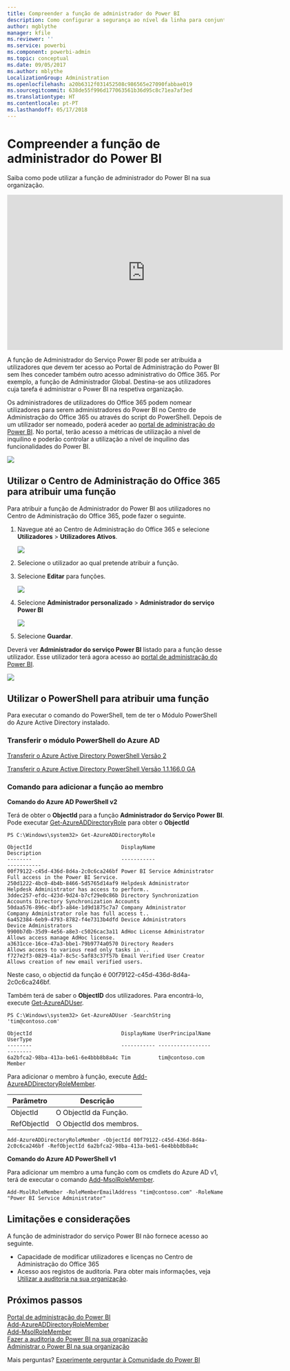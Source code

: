 ```yaml
---
title: Compreender a função de administrador do Power BI
description: Como configurar a segurança ao nível da linha para conjuntos de dados importados, e DirectQuery, no serviço Power BI.
author: mgblythe
manager: kfile
ms.reviewer: ''
ms.service: powerbi
ms.component: powerbi-admin
ms.topic: conceptual
ms.date: 09/05/2017
ms.author: mblythe
LocalizationGroup: Administration
ms.openlocfilehash: a20b6312f031452508c986565e27090fabbae019
ms.sourcegitcommit: 638de55f996d177063561b36d95c8c71ea7af3ed
ms.translationtype: HT
ms.contentlocale: pt-PT
ms.lasthandoff: 05/17/2018
---
```

# <a name="understanding-the-power-bi-admin-role"></a>Compreender a função de administrador do Power BI
Saiba como pode utilizar a função de administrador do Power BI na sua organização.

<iframe width="640" height="360" src="https://www.youtube.com/embed/PQRbdJgEm3k?showinfo=0" frameborder="0" allowfullscreen></iframe>

A função de Administrador do Serviço Power BI pode ser atribuída a utilizadores que devem ter acesso ao Portal de Administração do Power BI sem lhes conceder também outro acesso administrativo do Office 365. Por exemplo, a função de Administrador Global. Destina-se aos utilizadores cuja tarefa é administrar o Power BI na respetiva organização.

Os administradores de utilizadores do Office 365 podem nomear utilizadores para serem administradores do Power BI no Centro de Administração do Office 365 ou através do script do PowerShell. Depois de um utilizador ser nomeado, poderá aceder ao [portal de administração do Power BI](service-admin-portal.md). No portal, terão acesso a métricas de utilização a nível de inquilino e poderão controlar a utilização a nível de inquilino das funcionalidades do Power BI.

![](media/service-admin-role/powerbi-admin-portal.png)

## <a name="using-the-office-365-admin-center-to-assign-a-role"></a>Utilizar o Centro de Administração do Office 365 para atribuir uma função
Para atribuir a função de Administrador do Power BI aos utilizadores no Centro de Administração do Office 365, pode fazer o seguinte.

1. Navegue até ao Centro de Administração do Office 365 e selecione **Utilizadores** > **Utilizadores Ativos**.
   
    ![](media/service-admin-role/powerbi-admin-users.png)
2. Selecione o utilizador ao qual pretende atribuir a função.
3. Selecione **Editar** para funções.
   
    ![](media/service-admin-role/powerbi-admin-edit-roles.png)
4. Selecione **Administrador personalizado** > **Administrador do serviço Power BI**
   
    ![](media/service-admin-role/powerbi-admin-role.png)
5. Selecione **Guardar**.

Deverá ver **Administrador do serviço Power BI** listado para a função desse utilizador. Esse utilizador terá agora acesso ao [portal de administração do Power BI](service-admin-portal.md).

![](media/service-admin-role/powerbi-admin-role-set.png)

## <a name="using-powershell-to-assign-a-role"></a>Utilizar o PowerShell para atribuir uma função
Para executar o comando do PowerShell, tem de ter o Módulo PowerShell do Azure Active Directory instalado.

### <a name="download-azure-ad-powershell-module"></a>Transferir o módulo PowerShell do Azure AD
[Transferir o Azure Active Directory PowerShell Versão 2](https://github.com/Azure/azure-docs-powershell-azuread/blob/master/Azure%20AD%20Cmdlets/AzureAD/index.md)

[Transferir o Azure Active Directory PowerShell Versão 1.1.166.0 GA](http://connect.microsoft.com/site1164/Downloads/DownloadDetails.aspx?DownloadID=59185)

### <a name="command-to-add-role-to-member"></a>Comando para adicionar a função ao membro
**Comando do Azure AD PowerShell v2**

Terá de obter o **ObjectId** para a função **Administrador do Serviço Power BI**. Pode executar [Get-AzureADDirectoryRole](https://docs.microsoft.com/powershell/azuread/v2/get-azureaddirectoryrole) para obter o **ObjectId**

```
PS C:\Windows\system32> Get-AzureADDirectoryRole

ObjectId                             DisplayName                        Description
--------                             -----------                        -----------
00f79122-c45d-436d-8d4a-2c0c6ca246bf Power BI Service Administrator     Full access in the Power BI Service.
250d1222-4bc0-4b4b-8466-5d5765d14af9 Helpdesk Administrator             Helpdesk Administrator has access to perform..
3ddec257-efdc-423d-9d24-b7cf29e0c86b Directory Synchronization Accounts Directory Synchronization Accounts
50daa576-896c-4bf3-a84e-1d9d1875c7a7 Company Administrator              Company Administrator role has full access t..
6a452384-6eb9-4793-8782-f4e7313b4dfd Device Administrators              Device Administrators
9900b7db-35d9-4e56-a8e3-c5026cac3a11 AdHoc License Administrator        Allows access manage AdHoc license.
a3631cce-16ce-47a3-bbe1-79b9774a0570 Directory Readers                  Allows access to various read only tasks in ..
f727e2f3-0829-41a7-8c5c-5af83c37f57b Email Verified User Creator        Allows creation of new email verified users.
```

Neste caso, o objectid da função é 00f79122-c45d-436d-8d4a-2c0c6ca246bf.

Também terá de saber o **ObjectID** dos utilizadores. Para encontrá-lo, execute [Get-AzureADUser](https://docs.microsoft.com/powershell/azuread/v2/get-azureaduser).

```
PS C:\Windows\system32> Get-AzureADUser -SearchString 'tim@contoso.com'

ObjectId                             DisplayName UserPrincipalName      UserType
--------                             ----------- -----------------      --------
6a2bfca2-98ba-413a-be61-6e4bbb8b8a4c Tim         tim@contoso.com        Member
```

Para adicionar o membro à função, execute [Add-AzureADDirectoryRoleMember](https://docs.microsoft.com/powershell/azuread/v2/add-azureaddirectoryrolemember).

| Parâmetro | Descrição |
| --- | --- |
| ObjectId |O ObjectId da Função. |
| RefObjectId |O ObjectId dos membros. |

```
Add-AzureADDirectoryRoleMember -ObjectId 00f79122-c45d-436d-8d4a-2c0c6ca246bf -RefObjectId 6a2bfca2-98ba-413a-be61-6e4bbb8b8a4c
```

**Comando do Azure AD PowerShell v1**

Para adicionar um membro a uma função com os cmdlets do Azure AD v1, terá de executar o comando [Add-MsolRoleMember](https://docs.microsoft.com/powershell/msonline/v1/add-msolrolemember).

```
Add-MsolRoleMember -RoleMemberEmailAddress "tim@contoso.com" -RoleName "Power BI Service Administrator"
```

## <a name="limitations-and-considerations"></a>Limitações e considerações
A função de administrador do serviço Power BI não fornece acesso ao seguinte.

* Capacidade de modificar utilizadores e licenças no Centro de Administração do Office 365
* Acesso aos registos de auditoria. Para obter mais informações, veja [Utilizar a auditoria na sua organização](service-admin-auditing.md).

## <a name="next-steps"></a>Próximos passos
[Portal de administração do Power BI](service-admin-portal.md)  
[Add-AzureADDirectoryRoleMember](https://docs.microsoft.com/powershell/azuread/v2/add-azureaddirectoryrolemember)  
[Add-MsolRoleMember](https://docs.microsoft.com/powershell/msonline/v1/add-msolrolemember)  
[Fazer a auditoria do Power BI na sua organização](service-admin-auditing.md)  
[Administrar o Power BI na sua organização](service-admin-administering-power-bi-in-your-organization.md)  

Mais perguntas? [Experimente perguntar à Comunidade do Power BI](http://community.powerbi.com/)

